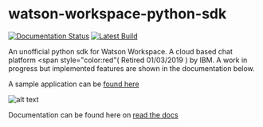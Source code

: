 # watson-workspace-python-sdk 
[![Documentation Status](https://readthedocs.org/projects/watson-workspace-python-sdk/badge/?version=latest)](https://watson-workspace-python-sdk.readthedocs.io/en/latest/?badge=latest)
[![Latest Build](https://travis-ci.org/cathaldi/watson-workspace-python-sdk.svg?branch=master)](https://github.com/cathaldi/watson-workspace-python-sdk/blob/master/tests/full_test.py)



An unofficial python sdk for Watson Workspace. A cloud based chat platform  <span style="color:red"( Retired 01/03/2019 ) </span>  by IBM.
A work in progress but implemented features are shown in the documentation below.

A sample application can be [found here](https://github.com/cathaldi/Watson-Workspace-Sample-App
)

![alt text](docs/images/rps_focus_annotation.gif "Gif showing focus annotation  and action fulfillment on a sample app")


Documentation can be found here on [read the docs](https://watson-workspace-python-sdk.readthedocs.io/en/latest/getting_started.html)


